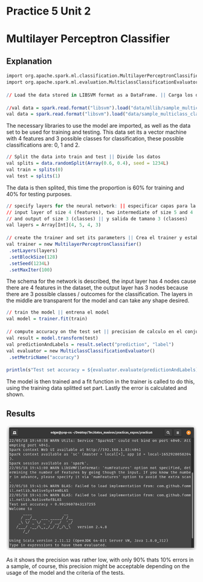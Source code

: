 # Practice 5 Unit 2
# Multilayer Perceptron Classifier

## Explanation

```r
import org.apache.spark.ml.classification.MultilayerPerceptronClassifier
import org.apache.spark.ml.evaluation.MulticlassClassificationEvaluator
 
// Load the data stored in LIBSVM format as a DataFrame. || Carga los datos almacenados en formato LIBSVM como DataFrame.
 
//val data = spark.read.format("libsvm").load("data/mllib/sample_multiclass_classification_data.txt")
val data = spark.read.format("libsvm").load("data/sample_multiclass_classification_data.txt")
```

The necessary libraries to use the model are imported, as well as the data set to be used for training and testing. This data set its a vector machine with 4 features and 3 possible classes for classification, these possible classifications are: 0, 1 and 2.

```r
// Split the data into train and test || Divide los datos
val splits = data.randomSplit(Array(0.6, 0.4), seed = 1234L)
val train = splits(0)
val test = splits(1)
```

The data is then splited, this time the proportion is 60% for training and 40% for testing purposes.

```r
// specify layers for the neural network: || especificar capas para la red neuronal:
// input layer of size 4 (features), two intermediate of size 5 and 4 || capa de entrada de tamano 4 (features), dos intermedias de tamano 5 y 4
// and output of size 3 (classes) || y salida de tamano 3 (classes)
val layers = Array[Int](4, 5, 4, 3)
 
// create the trainer and set its parameters || Crea el trainer y establece sus parametros.
val trainer = new MultilayerPerceptronClassifier()
 .setLayers(layers)
 .setBlockSize(128)
 .setSeed(1234L)
 .setMaxIter(100)
```

The schema for the network is described, the input layer has 4 nodes cause there are 4 features in the dataset, the output layer has 3 nodes because there are 3 possible classes / outcomes for the classification. The layers in the middle are transparent for the model and can take any shape desired.

```r
// train the model || entrena el model
val model = trainer.fit(train)
 
// compute accuracy on the test set || precision de calculo en el conjunto de prueba
val result = model.transform(test)
val predictionAndLabels = result.select("prediction", "label")
val evaluator = new MulticlassClassificationEvaluator()
 .setMetricName("accuracy")
 
println(s"Test set accuracy = ${evaluator.evaluate(predictionAndLabels)}")
```

The model is then trained and a fit function in the trainer is called to do this, using the training data splitted set part. Lastly the error is calculated and shown.

## Results

![](https://github.com/gregorio1297/DatosMasivos/blob/Unit2/Practices/Practice5/practice5_results.png)

As it shows the precision was rather low, with only 90% thats 10% errors in a sample, of course, this precision might be acceptable depending on the usage of the model and the criteria of the tests.

